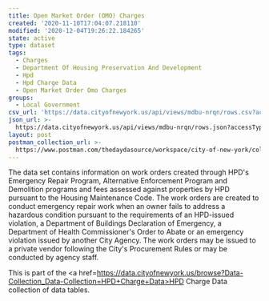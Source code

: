 ```yaml
---
title: Open Market Order (OMO) Charges
created: '2020-11-10T17:04:07.218110'
modified: '2020-12-04T19:26:22.184265'
state: active
type: dataset
tags:
  - Charges
  - Department Of Housing Preservation And Development
  - Hpd
  - Hpd Charge Data
  - Open Market Order Omo Charges
groups:
  - Local Government
csv_url: 'https://data.cityofnewyork.us/api/views/mdbu-nrqn/rows.csv?accessType=DOWNLOAD'
json_url: >-
  https://data.cityofnewyork.us/api/views/mdbu-nrqn/rows.json?accessType=DOWNLOAD
layout: post
postman_collection_url: >-
  https://www.postman.com/thedaydasource/workspace/city-of-new-york/collection/15909983-7fdc0523-da55-48d3-a238-a1153e8ecc09
---
```

The data set contains information on work orders created through HPD's Emergency Repair Program, Alternative Enforcement Program and Demolition programs and fees assessed against properties by HPD pursuant to the Housing Maintenance Code. The work orders are created to conduct emergency repair work when an owner fails to address a hazardous condition pursuant to the requirements of an HPD-issued violation, a Department of Buildings Declaration of Emergency, a Department of Health Commissioner's Order to Abate or an emergency violation issued by another City Agency. The work orders may be issued to a private vendor following the City's Procurement Rules or may be conducted by agency staff.

This is part of the <a href=https://data.cityofnewyork.us/browse?Data-Collection_Data-Collection=HPD+Charge+Data>HPD Charge Data collection of data tables.</a>
